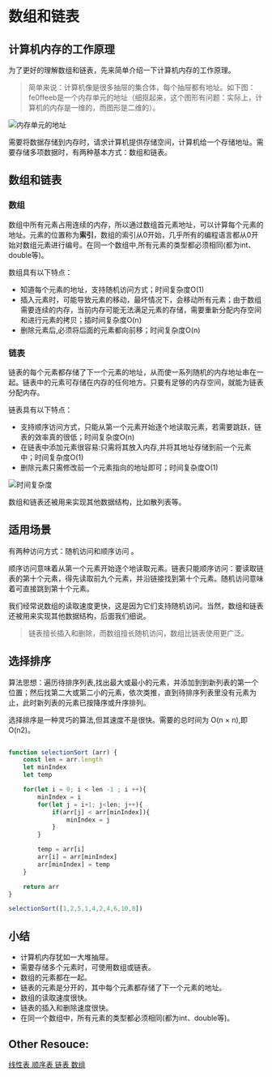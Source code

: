 # 数组和链表

## 计算机内存的工作原理

为了更好的理解数组和链表，先来简单介绍一下计算机内存的工作原理。

> 简单来说：计算机像是很多抽屉的集合体，每个抽屉都有地址。如下图： fe0ffeeb是一个内存单元的地址（细抠起来，这个图形有问题：实际上，计算机的内存是一维的，而图形是二维的）。

![内存单元的地址](http://img.pfan123.com/ram.png)

需要将数据存储到内存时，请求计算机提供存储空间，计算机给一个存储地址。需要存储多项数据时，有两种基本方式：数组和链表。

## 数组和链表

### 数组

数组中所有元素占用连续的内存，所以通过数组首元素地址，可以计算每个元素的地址。元素的位置称为**索引**，数组的索引从0开始，几乎所有的编程语言都从0开始对数组元素进行编号。在同一个数组中,所有元素的类型都必须相同(都为int、double等)。

数组具有以下特点：

- 知道每个元素的地址，支持随机访问方式；时间复杂度O(1)
- 插入元素时，可能导致元素的移动，最坏情况下，会移动所有元素；由于数组需要连续的内存，当前内存可能无法满足元素的存储，需要重新分配内存空间和进行元素的拷贝；插时间复杂度O(n)
- 删除元素后,必须将后面的元素都向前移；时间复杂度O(n)

### 链表

链表的每个元素都存储了下一个元素的地址，从而使一系列随机的内存地址串在一起。链表中的元素可存储在内存的任何地方。只要有足够的内存空间，就能为链表分配内存。

链表具有以下特点：

- 支持顺序访问方式，只能从第一个元素开始逐个地读取元素，若需要跳跃，链表的效率真的很低；时间复杂度O(n) 
- 在链表中添加元素很容易:只需将其放入内存,并将其地址存储到前一个元素中；时间复杂度O(1)
- 删除元素只需修改前一个元素指向的地址即可；时间复杂度O(1)


![时间复杂度](http://img.pfan123.com/On.png)

数组和链表还被用来实现其他数据结构，比如散列表等。

## 适用场景

有两种访问方式：随机访问和顺序访问 。

顺序访问意味着从第一个元素开始逐个地读取元素。链表只能顺序访问：要读取链表的第十个元素，得先读取前九个元素，并沿链接找到第十个元素。随机访问意味着可直接跳到第十个元素。

我们经常说数组的读取速度更快，这是因为它们支持随机访问。当然，数组和链表还被用来实现其他数据结构，后面我们细说。

> 链表擅长插入和删除，而数组擅长随机访问，数组比链表使用更广泛。

## 选择排序

算法思想：遍历待排序列表,找出最大或最小的元素，并添加到到新列表的第一个位置；然后找第二大或第二小的元素，依次类推，直到待排序列表里没有元素为止，此时新列表的元素已按降序或升序排列。

选择排序是一种灵巧的算法,但其速度不是很快。需要的总时间为 O(n × n),即O(n2)。

```js

function selectionSort (arr) {
    const len = arr.length
    let minIndex
    let temp

    for(let i = 0; i < len -1 ; i ++){
        minIndex = i
        for(let j = i+1; j<len; j++){
            if(arr[j] < arr[minIndex]){
                minIndex = j
            }
        }

        temp = arr[i]
        arr[i] = arr[minIndex]
        arr[minIndex] = temp
    }

    return arr
}

selectionSort([1,2,5,1,4,2,4,6,10,8])

```

## 小结

- 计算机内存犹如一大堆抽屉。
- 需要存储多个元素时，可使用数组或链表。
- 数组的元素都在一起。
- 链表的元素是分开的，其中每个元素都存储了下一个元素的地址。
- 数组的读取速度很快。
- 链表的插入和删除速度很快。
- 在同一个数组中，所有元素的类型都必须相同(都为int、double等)。

## Other Resouce:

[线性表 顺序表 链表 数组](https://juejin.im/post/5c4ad3a8e51d455249763e67)
